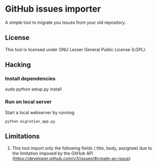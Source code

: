 # GitHub issues importer
A simple tool to migrate you issues from your old repository. 

## License
This tool is licensed under GNU Lesser General Public License (LGPL).


## Hacking
### Install dependencies

   sudo python setup.py install 


### Run on local server
Start a local webserver by running:

    python migration_app.py 



## Limitations
1. This tool import only the following fields ( title, body, assignee) due to the limitation imposed by the  GitHub APi (https://developer.github.com/v3/issues/#create-an-issue)

